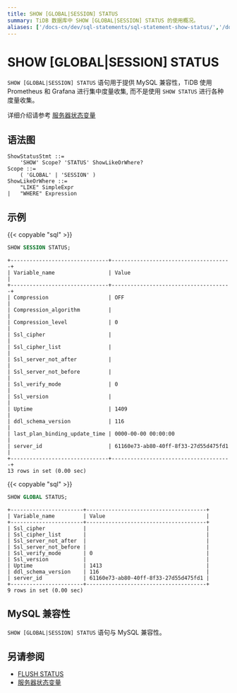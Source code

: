 ```yaml
---
title: SHOW [GLOBAL|SESSION] STATUS
summary: TiDB 数据库中 SHOW [GLOBAL|SESSION] STATUS 的使用概况。
aliases: ['/docs-cn/dev/sql-statements/sql-statement-show-status/','/docs-cn/dev/reference/sql/statements/show-status/']
---
```


# SHOW [GLOBAL|SESSION] STATUS

`SHOW [GLOBAL|SESSION] STATUS` 语句用于提供 MySQL 兼容性，TiDB 使用 Prometheus 和 Grafana 进行集中度量收集, 而不是使用 `SHOW STATUS` 进行各种度量收集。

详细介绍请参考 [服务器状态变量](/status-variables.md)

## 语法图

```ebnf+diagram
ShowStatusStmt ::=
    'SHOW' Scope? 'STATUS' ShowLikeOrWhere?
Scope ::=
    ( 'GLOBAL' | 'SESSION' )
ShowLikeOrWhere ::=
    "LIKE" SimpleExpr
|   "WHERE" Expression
```

## 示例

{{< copyable "sql" >}}

```sql
SHOW SESSION STATUS;
```

```
+-------------------------------+--------------------------------------+
| Variable_name                 | Value                                |
+-------------------------------+--------------------------------------+
| Compression                   | OFF                                  |
| Compression_algorithm         |                                      |
| Compression_level             | 0                                    |
| Ssl_cipher                    |                                      |
| Ssl_cipher_list               |                                      |
| Ssl_server_not_after          |                                      |
| Ssl_server_not_before         |                                      |
| Ssl_verify_mode               | 0                                    |
| Ssl_version                   |                                      |
| Uptime                        | 1409                                 |
| ddl_schema_version            | 116                                  |
| last_plan_binding_update_time | 0000-00-00 00:00:00                  |
| server_id                     | 61160e73-ab80-40ff-8f33-27d55d475fd1 |
+-------------------------------+--------------------------------------+
13 rows in set (0.00 sec)
```

{{< copyable "sql" >}}

```sql
SHOW GLOBAL STATUS;
```

```
+-----------------------+--------------------------------------+
| Variable_name         | Value                                |
+-----------------------+--------------------------------------+
| Ssl_cipher            |                                      |
| Ssl_cipher_list       |                                      |
| Ssl_server_not_after  |                                      |
| Ssl_server_not_before |                                      |
| Ssl_verify_mode       | 0                                    |
| Ssl_version           |                                      |
| Uptime                | 1413                                 |
| ddl_schema_version    | 116                                  |
| server_id             | 61160e73-ab80-40ff-8f33-27d55d475fd1 |
+-----------------------+--------------------------------------+
9 rows in set (0.00 sec)
```

## MySQL 兼容性

`SHOW [GLOBAL|SESSION] STATUS` 语句与 MySQL 兼容性。

## 另请参阅

* [FLUSH STATUS](/sql-statements/sql-statement-flush-status.md)
* [服务器状态变量](/status-variables.md)